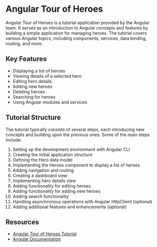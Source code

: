 # Angular Tour of Heroes

Angular Tour of Heroes is a tutorial application provided by the Angular team. It serves as an introduction to Angular concepts and features by building a simple application for managing heroes. The tutorial covers various Angular topics, including components, services, data binding, routing, and more.

## Key Features
- Displaying a list of heroes
- Viewing details of a selected hero
- Editing hero details
- Adding new heroes
- Deleting heroes
- Searching for heroes
- Using Angular modules and services

## Tutorial Structure
The tutorial typically consists of several steps, each introducing new concepts and building upon the previous ones. Some of the main steps include:
1. Setting up the development environment with Angular CLI
2. Creating the initial application structure
3. Defining the Hero data model
4. Implementing the Heroes component to display a list of heroes
5. Adding navigation and routing
6. Creating a dashboard view
7. Implementing hero details view
8. Adding functionality for editing heroes
9. Adding functionality for adding new heroes
10. Adding search functionality
11. Handling asynchronous operations with Angular HttpClient (optional)
12. Adding additional features and enhancements (optional)

## Resources
- [Angular Tour of Heroes Tutorial](https://angular.io/tutorial)
- [Angular Documentation](https://angular.io/docs)
